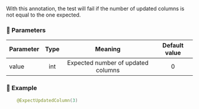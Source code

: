 With this annotation, the test will fail if the number of updated columns is not equal to the one expected.

### :wrench: Parameters 
|Parameter  |Type| Meaning                             | Default value  |
| --------  |:---:|:----------------------------------:|:--------------:|
| value     | int |Expected number of updated columns  |        0       |

### :mag_right: Example
```java
    @ExpectUpdatedColumn(3)
```